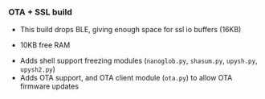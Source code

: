 ### OTA + SSL build
- This build drops BLE, giving enough space for ssl io buffers (16KB)
+ 10KB free RAM
- Adds shell support freezing modules (`nanoglob.py`, `shasum.py`, `upysh.py`, `upysh2.py`)
- Adds OTA support, and OTA client module (`ota.py`) to allow OTA firmware updates
